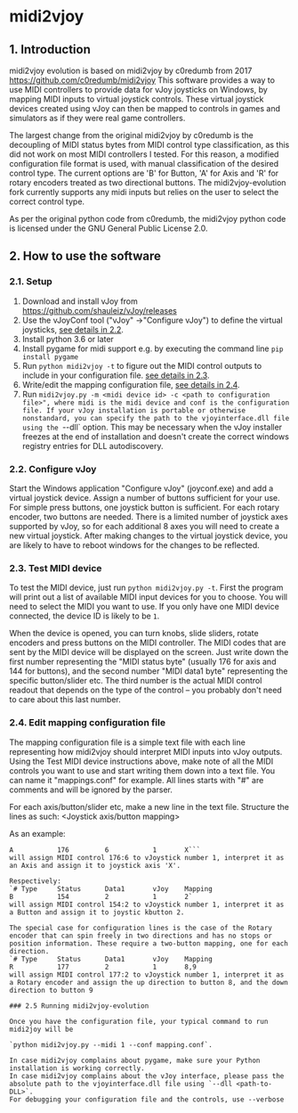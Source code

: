 # midi2vjoy

## 1. Introduction

midi2vjoy evolution is based on midi2vjoy by c0redumb from 2017 https://github.com/c0redumb/midi2vjoy 
This software provides a way to use MIDI controllers to provide data for vJoy joysticks on Windows, by mapping MIDI inputs to virtual joystick controls.
These virtual joystick devices created using vJoy can then be mapped to controls in games and simulators as if they were real game controllers.

The largest change from the original midi2vjoy by c0redumb is the decoupling of MIDI status bytes from MIDI control type classification, as this did not work on most MIDI controllers I tested. For this reason, a modified configuration file format is used, with manual classification of the desired control type. The current options are 'B' for Button, 'A' for Axis and 'R' for rotary encoders treated as two directional buttons.
The midi2vjoy-evolution fork currently supports any midi inputs but relies on the user to select the correct control type.

As per the original python code from c0redumb, the midi2vjoy python code is licensed under the GNU General Public License 2.0.

## 2. How to use the software

### 2.1. Setup

1. Download and install vJoy from https://github.com/shauleiz/vJoy/releases
2. Use the vJoyConf tool ("vJoy" ->"Configure vJoy") to define the virtual joysticks, [see details in 2.2](#22-configure-vjoy).
3. Install python 3.6 or later
4. Install pygame for midi support e.g. by executing the command line `pip install pygame`
4. Run `python midi2vjoy -t` to figure out the MIDI control outputs to include in your configuration file. [see details in 2.3](#23-test-midi-device).
5. Write/edit the mapping configuration file, [see details in 2.4](#24-edit-mapping-configuration-file).
6. Run `midi2vjoy.py -m <midi device id> -c <path to configuration file>", where midi is the midi device and conf is the configuration file. If your vJoy installation is portable or otherwise nonstandard, you can specify the path to the vjoyinterface.dll file using the `--dll` option. This may be necessary when the vJoy installer freezes at the end of installation and doesn't create the correct windows registry entries for DLL autodiscovery.

### 2.2. Configure vJoy

Start the Windows application "Configure vJoy" (joyconf.exe) and add a virtual joystick device. Assign a number of buttons sufficient for your use. For simple press buttons, one joystick button is sufficient. For each rotary encoder, two buttons are needed.
There is a limited number of joystick axes supported by vJoy, so for each additional 8 axes you will need to create a new virtual joystick. After making changes to the virtual joystick device, you are likely to have to reboot windows for the changes to be reflected.

### 2.3. Test MIDI device

To test the MIDI device, just run `python midi2vjoy.py -t`. First the program will print out a list of available MIDI input devices for you to choose. You will need to select the MIDI you want to use. If you only have one MIDI device connected, the device ID is likely to be `1`.

When the device is opened, you can turn knobs, slide sliders, rotate encoders and press buttons on the MIDI controller. The MIDI codes that are sent by the MIDI device will be displayed on the screen. Just write down the first number representing the "MIDI status byte" (usually 176 for axis and 144 for buttons), and the second number "MIDI data1 byte" representing the specific button/slider etc. The third number is the actual MIDI control readout that depends on the type of the control – you probably don't need to care about this last number.

### 2.4. Edit mapping configuration file

The mapping configuration file is a simple text file with each line representing how midi2vjoy should interpret MIDI inputs into vJoy outputs.
Using the Test MIDI device instructions above, make note of all the MIDI controls you want to use and start writing them down into a text file. You can name it "mappings.conf" for example. All lines starts with "#" are comments and will be ignored by the parser.

For each axis/button/slider etc, make a new line in the text file. Structure the lines as such:
<control type>		<MIDI status number>		<MIDI data1 number>		<vJoy number>		<Joystick axis/button mapping>

As an example:
```# Type		Status		Data1		vJoy	Mapping
A			176			6			1		X```
will assign MIDI control 176:6 to vJoystick number 1, interpret it as an Axis and assign it to joystick axis 'X'. 

Respectively:
`# Type		Status		Data1		vJoy	Mapping
B			154			2			1		2`
will assign MIDI control 154:2 to vJoystick number 1, interpret it as a Button and assign it to joystic kbutton 2.

The special case for configuration lines is the case of the Rotary encoder that can spin freely in two directions and has no stops or position information. These require a two-button mapping, one for each direction.
`# Type		Status		Data1		vJoy	Mapping
R			177			2			1		8,9
will assign MIDI control 177:2 to vJoystick number 1, interpret it as a Rotary encoder and assign the up direction to button 8, and the down direction to button 9

### 2.5 Running midi2vjoy-evolution

Once you have the configuration file, your typical command to run midi2joy will be 

`python midi2vjoy.py --midi 1 --conf mapping.conf`.

In case midi2vjoy complains about pygame, make sure your Python installation is working correctly.
In case midi2vjoy complains about the vJoy interface, please pass the absolute path to the vjoyinterface.dll file using `--dll <path-to-DLL>`.
For debugging your configuration file and the controls, use --verbose
